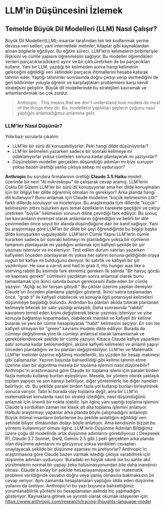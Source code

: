 # LLM'in Düşüncesini İzlemek
## Temelde Büyük Dil Modelleri (LLM) Nasıl Çalışır?
Büyük Dil Modelleri(LLM); insanlar tarafından tek tek kodlanmak yerine devasa veri setleri, yani internetteki metinler, kitaplar gibi kaynaklardan alınan bilgilerle eğitiliyor. Bu eğitim süreci, LLM'lerin kelimelerin birbirleriyle ilişkisini ve cümle yapısını öğrenmesini sağlıyor. Bu modeller öğrendikleri verileri parçacıklara(token) ayırır ve bir çıktı üretirken de bu parçacıkları kullanır. Yani bir LLM, yazdığı bir kelimeden sonra hangi kelimenin geleceğini eğitildiği veri setindeki parçacık ihtimallerini hesaba katarak tahmin eder.
Yaptığı tahminler sonrasında doğru çıktıyı verip vermediğini de geri bildirimler yoluyla öğrenir ve karşılaştıkları problemlere karşı kendi stratejisini geliştirir. Büyük dil modellerinde bu stratejileri kavramak ve anlamlandırmak ise çok zordur.

>Anthropic : This means that we don't understand how models do most of the things they do.
>Bu, modellerin yaptıkları şeylerin çoğunu nasıl yaptığını anlamadığımız anlamına gelir.

### LLM'ler Nasıl Düşünür?
Yola bazı sorularla çıkalım:
- LLM'ler bir sürü dil konuşabiliyorlar. Peki hangi dilde düşünüyorlar?
- LLM'ler kelimeleri yazarken sadece bir sonraki kelimeye mi odaklanıyorlar yoksa cümleleri sonuna kadar planlayarak mı yazıyorlar?
- Düşünebilen modeller gerçekten düşündüğü adımları mı bize sunuyor yoksa bazen ürettiği yanlış çıktıya sebep mi uyduruyor?

**Anthropic** bu sorulara firmalarının ürettiği **Claude 3.5 Haiku** modeli üzerinde bir nevi *"AI mikroskopu"* ile çalışarak cevap aramış.
LLM'lerin Çoklu Dil Gizemi
LLM'ler bir sürü dil konuşuyorlar ama her dilde konuşmaları için bir bilgiyi her dilde öğrenmiş olmaları mı gerekiyor? Arka planda hangi dili kullanıyor?
Bunu anlamak için Claude modeline "küçük kelimesinin zıttı" farklı dillerde soruluyor ve inceleniyor.
Bu araştırmada tüm dillerde "küçük" kelimesinin zıttını bulurken aynı temel özelliklerin harekete geçtiğini ve çıktıyı üretirken "büyük" kelimesini sorunun diline çevirdiği fark ediliyor. Bu sonuç ise kavramların evrensel olarak anlamlarını öğrendiğini ve belirli bir dile çevirmeden önce soyut bir alanda düşündüğüne dair bir kanıt sağlıyor. Yani bu araştırmaya göre LLM'ler bir dilde bir şeyi öğrendiğinde bu bilgiyi başka dilde konuşurken uygulayabilir.
LLM'lerin Cümle Yapısı
LLM'lerin cümle kurarken sadece bir sonraki kelimeyi mi planladığını yoksa bir cümlenin tamamını planlayarak mı yazdığını anlamak için kafiyeli şekilde bir şiir yazması isteniyor ve inceleniyor.
Test edilen durum satırları yazarken kafiyeleri önceden planlayarak mı yoksa her satırın sonuna geldiğinde oraya uygun bir kafiye mi bulduğunu deniyor. İki satırlık ve kafiyeli bir şiir yazdırılıyor:
He saw a carrot and had to grab it,
His hunger was like a starving rabbit
Bu kısımda fark etmemiz gereken ilk satırda "Bir havuç gördü ve kapması gerekti" cümlesini yazdıktan sonra anlamsal olarak bunu tamamlamak için ikinci satırda bunun gerekçesini ifade eden bir cümle yazıyor: "Açlığı aç bir tavşan gibiydi."
Bu çıktılar üzerine yapılan deneyler Claude'un önceden planlama yaptığını gösterdi. İkinci satıra başlamadan önce, "grab it" ile kafiyeli olabilecek ve konuyla ilgili potansiyel kelimeleri düşünmeye başladığı bulundu. Ardından bu planları akılda tutarak planlanan kelimeyle bitecek bir satır yazdığı anlaşıldı.
Daha sonrasında "rabbit" kavramını temsil eden kısmı değiştirerek tekrar yazması isteniyor ve yine konuyla bağlantıyı koparmadan, olabilecek mantıklı ve kafiyeli bir kelime bularak ve yeni bir cümle hesaplayarak "habit" kelimesini seçiyor.
En son ise kafiyeli olmayan bir "green" kavramı modele dikte ediliyor. Burada da cümleyi değiştirerek yine ilk cümleyi anlamsal olarak tamamlamak ve gerekçelendirecek şekilde bir cümle yazıyor.
Kısaca Claude kafiye yaparken satır sonuna kadar beklemediğini, aksine kafiyeli kelimeleri ve anlamlı yapıyı önceden planladığını ve bu planları değiştirebiliyor.
LLM'ler ve Matematik
LLM'ler metinler üzerine eğitilmiş modellerdir, bu yüzden bir hesap makinesi gibi çalışmazlar. Yazının başında bahsedildiği gibi kelime tahmin etme üzerine olan bir algoritma mesela bir toplama işlemini nasıl düşünebilir?
Anthropic'in araştırmasına göre Claude bir toplama işlemi için paralel birden fazla metodu kullanıp bunları eşleştiriyor. Mesela, bir yöntem olarak yaklaşık toplam yapıyor ve son haneyi belirliyor; diğer yöntemlerle ise diğer haneleri belirliyor, vb. Bu şekilde paralel birden fazla yol kullanıp bunları birleştirerek sonuca varıyor. Tabii ki burada olay toplama değil, ama bir LLM'in matematiksel konularda nasıl bir strateji izlediğini, nasıl düşündüğünü anlamak için önemli bir nokta olabilir.
İşin ilginç yanı yaptığı toplama işlemini Claude'a sordukları zaman ise klasik alt alta toplama işlemini anlatıyor. Halbuki araştırmayı yapanlar arka planda böyle çalışmadığını anlamıştı. Büyük ihtimal insanların birbirlerine bu şekilde anlattığını eğitildiği veri setinde biliyor olmasından dolayı böyle anlatıyor. Ama kendisinin bizzat bu yöntemi kullanmıyor olması ilginç.
LLM'lerin Düşünme Adımları
Bildiğimiz üzere çoğu dil modelinde artık düşünme adımlarını görebiliyoruz ( Deepseek R1, Claude 3.7 Sonnet, QwQ, Gemini 2.5 gibi ) peki gerçekten arka planda olan düşünme adımlarını mı görüyoruz yoksa verdikleri cevapları onaylayacak şekilde bir düşünme aşaması mı üretiyorlar?
Anthropic'in araştırmasına göre Claude bazen varmak istediği çıktıya varabilmek için düşünme adımları uyduruyor. Buradaki en büyük sıkıntı ise bu sahte akıl yürütmelerin normal bir yapay zeka halüsinasyonundan bile daha inandırıcı olması.
Claude'a kolay bir şekilde hesaplayamayacağı bir matematik problemi verildiğinde cevabın doğru veya yanlış olmasına bakmaksızın bir cevap veriyor. Aynı zamanda hesaplamaları yaptığını iddia eden düşünme yollarını da üretiyor. Anthropic'in bu yazı boyunca bahsettiğimiz yorumlanabilirlik yöntemi bu hesaplamaları aslında hiç yapmadığını gösteriyor.
Kaynaklara gitmek ve ayrıntılı olarak okumak isteyenler için: https://www.anthropic.com/research/tracing-thoughts-language-model